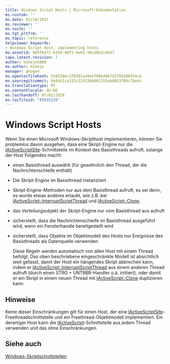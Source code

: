 ```yaml
---
title: Windows Script Hosts | Microsoft-Dokumentation
ms.custom: ''
ms.date: 01/18/2017
ms.reviewer: ''
ms.suite: ''
ms.tgt_pltfrm: ''
ms.topic: reference
helpviewer_keywords:
- Windows Script Host, implementing hosts
ms.assetid: 9d5f6471-b318-40f3-be01-d9cd0b1cdd47
caps.latest.revision: 7
author: mikejo5000
ms.author: mikejo
manager: ghogen
ms.openlocfilehash: 51053dec1f8362aa9eef80e4867d2f92a06454cb
ms.sourcegitcommit: 9a9c61ca115c22d33bb902153eb0853789c7be4c
ms.translationtype: MT
ms.contentlocale: de-DE
ms.lasthandoff: 07/02/2020
ms.locfileid: "85835328"
---
```

# <a name="windows-script-hosts"></a>Windows Script Hosts
Wenn Sie einen Microsoft Windows-Skripthost implementieren, können Sie problemlos davon ausgehen, dass eine Skript-Engine nur die [IActiveScriptSite](../winscript/reference/iactivescriptsite.md)-Schnittstelle im Kontext des Basisthreads aufruft, solange der Host Folgendes macht:  
  
- einen Basisthread auswählt (für gewöhnlich den Thread, der die Nachrichtenschleife enthält)  
  
- Die Skript-Engine im Basisthread instanziiert  
  
- Skript-Engine-Methoden nur aus dem Basisthread aufruft, es sei denn, es wurde etwas anderes erlaubt, wie z.B. bei [IActiveScript::InterruptScriptThread](../winscript/reference/iactivescript-interruptscriptthread.md) und [IActiveScript::Clone](../winscript/reference/iactivescript-clone.md).  
  
- das Verteilungsobjekt der Skript-Engine nur vom Basisthread aus aufruft  
  
- sicherstellt, dass die Nachrichtenschleife im Basisthread ausgeführt wird, wenn ein Fensterhandle bereitgestellt wird  
  
- sicherstellt, dass Objekte im Objektmodell des Hosts nur Ereignisse des Basisthreads als Datenquelle verwenden  
  
  Diese Regeln werden automatisch von allen Host mit einem Thread befolgt. Das oben beschriebene eingeschränkte Modell ist absichtlich weit gefasst, damit der Host ein hängendes Skript abbrechen kann, indem er [IActiveScript::InterruptScriptThread](../winscript/reference/iactivescript-interruptscriptthread.md) aus einem anderen Thread aufruft (durch einen STRG + UNTRBR-Handler o.ä. initiiert), oder damit er ein Skript in einem neuen Thread mit [IActiveScript::Clone](../winscript/reference/iactivescript-clone.md) duplizieren kann.  
  
## <a name="remarks"></a>Hinweise  
 Keine dieser Einschränkungen gilt für einen Host, der eine [IActiveScriptSite](../winscript/reference/iactivescriptsite.md)-Freethreadschnittstelle und ein Freethread-Objektmodell implementiert. Ein derartiger Host kann die [IActiveScript](../winscript/reference/iactivescript.md)-Schnittstelle aus jedem Thread verwenden und das ohne Einschränkungen.  
  
## <a name="see-also"></a>Siehe auch  
 [Windows-Skriptschnittstellen](../winscript/windows-script-interfaces.md)